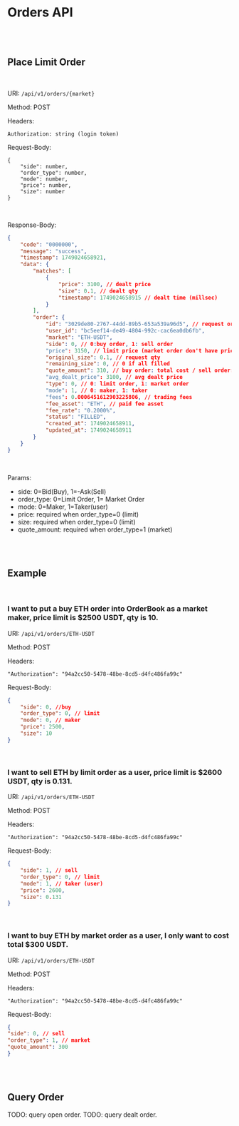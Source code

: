 # Orders API


<br>
<br>

## Place Limit Order

<br>

URI: `/api/v1/orders/{market}`

Method: POST

Headers:
```
Authorization: string (login token)
```

Request-Body:
```
{
    "side": number,
    "order_type": number,
    "mode": number,
    "price": number,
    "size": number
}
```

<br>

Response-Body:
```json
{
    "code": "0000000",
    "message": "success",
    "timestamp": 1749024658921,
    "data": {
        "matches": [
            {
                "price": 3100, // dealt price
                "size": 0.1, // dealt qty
                "timestamp": 1749024658915 // dealt time (millsec)
            }
        ],
        "order": {
            "id": "3029de80-2767-44dd-89b5-653a539a96d5", // request orderId
            "user_id": "bc5eef14-de49-4804-992c-cac6ea0db6fb",
            "market": "ETH-USDT",
            "side": 0, // 0:buy order, 1: sell order
            "price": 3150, // limit price (market order don't have price -> null)
            "original_size": 0.1, // request qty
            "remaining_size": 0, // 0 if all filled
            "quote_amount": 310, // buy order: total cost / sell order: total paid
            "avg_dealt_price": 3100, // avg dealt price
            "type": 0, // 0: limit order, 1: market order
            "mode": 1, // 0: maker, 1: taker
            "fees": 0.0006451612903225806, // trading fees
            "fee_asset": "ETH", // paid fee asset
            "fee_rate": "0.2000%",
            "status": "FILLED",
            "created_at": 1749024658911,
            "updated_at": 1749024658911
        }
    }
}
```

<br>

Params:

* side: 0=Bid(Buy), 1=-Ask(Sell)
* order_type: 0=Limit Order, 1= Market Order
* mode: 0=Maker, 1=Taker(user)
* price: required when order_type=0 (limit)
* size: required when order_type=0 (limit)
* quote_amount: required when order_type=1 (market)

<br>
<br>

## Example

<br>

### I want to put a __buy ETH__ order into OrderBook as a market maker, price limit is $2500 USDT, qty is 10.

URI: `/api/v1/orders/ETH-USDT`

Method: POST

Headers:
```
"Authorization": "94a2cc50-5478-48be-8cd5-d4fc486fa99c"
```

Request-Body:
```json
{
    "side": 0, //buy
    "order_type": 0, // limit
    "mode": 0, // maker
    "price": 2500,
    "size": 10
}
```

<br>

### I want to sell ETH by limit order as a user, price limit is $2600 USDT, qty is 0.131.

URI: `/api/v1/orders/ETH-USDT`

Method: POST

Headers:
```
"Authorization": "94a2cc50-5478-48be-8cd5-d4fc486fa99c"
```

Request-Body:
```json
{
    "side": 1, // sell
    "order_type": 0, // limit
    "mode": 1, // taker (user)
    "price": 2600,
    "size": 0.131
}
```

<br>

### I want to buy ETH by market order as a user, I only want to cost total $300 USDT.

URI: `/api/v1/orders/ETH-USDT`

Method: POST

Headers:
```
"Authorization": "94a2cc50-5478-48be-8cd5-d4fc486fa99c"
```

Request-Body:
```json
{
"side": 0, // sell
"order_type": 1, // market
"quote_amount": 300
}
```

<br>
<br>

## Query Order

TODO: query open order.
TODO: query dealt order.
